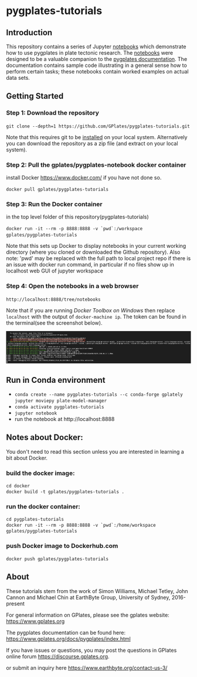# pygplates-tutorials

## Introduction

This repository contains a series of Jupyter [notebooks](https://github.com/GPlates/pygplates-tutorials/tree/master/notebooks#readme) which demonstrate how to use pygplates in plate tectonic research. The [notebooks](https://github.com/GPlates/pygplates-tutorials/tree/master/notebooks#readme) were designed to be a valuable companion to the [pygplates documentation](https://www.gplates.org/docs/pygplates/). The documentation contains sample code illustrating in a general sense how to perform certain tasks; these notebooks contain worked examples on actual data sets.

## Getting Started

### Step 1: Download the repository

`git clone --depth=1 https://github.com/GPlates/pygplates-tutorials.git`

Note that this requires git to be [installed](https://git-scm.com/book/en/v2/Getting-Started-Installing-Git) on your local system.
Alternatively you can download the repository as a zip file (and extract on your local system).

### Step 2: Pull the gplates/pygplates-notebook docker container

install Docker https://www.docker.com/ if you have not done so.

`docker pull gplates/pygplates-tutorials`

### Step 3: Run the Docker container

in the top level folder of this repository(pygplates-tutorials)

`` docker run -it --rm -p 8888:8888 -v `pwd`:/workspace gplates/pygplates-tutorials ``

Note that this sets up Docker to display notebooks in your current working directory (where you cloned or downloaded the Github repository).
Also note: 'pwd' may be replaced with the full path to local project repo if there is an issue with docker run command, in particular if no files show up in localhost web GUI of jupyter workspace 

### Step 4: Open the notebooks in a web browser

`http://localhost:8888/tree/notebooks`

Note that if you are running _Docker Toolbox on Windows_ then replace `localhost` with the output of `docker-machine ip`. The token can be found in the terminal(see the screenshot below).

![jupyter-token](data/jupyter-token.png)

## Run in Conda environment

- `conda create --name pygplates-tutorials --c conda-forge gplately jupyter moviepy plate-model-manager`
- `conda activate pygplates-tutorials`
- `jupyter notebook`
- run the notebook at http://localhost:8888

## Notes about Docker:

You don't need to read this section unless you are interested in learning a bit about Docker.

### build the docker image:

```
cd docker
docker build -t gplates/pygplates-tutorials .
```

### run the docker container:

```
cd pygplates-tutorials
docker run -it --rm -p 8888:8888 -v `pwd`:/home/workspace gplates/pygplates-tutorials
```

### push Docker image to Dockerhub.com

```
docker push gplates/pygplates-tutorials
```

## About

These tutorials stem from the work of Simon Williams, Michael Tetley, John Cannon and Michael Chin at
EarthByte Group, University of Sydney, 2016-present

For general information on GPlates, please see the gplates website:
https://www.gplates.org

The pygplates documentation can be found here:
https://www.gplates.org/docs/pygplates/index.html

If you have issues or questions, you may post the questions in GPlates online forum https://discourse.gplates.org.

or submit an inquiry here https://www.earthbyte.org/contact-us-3/
